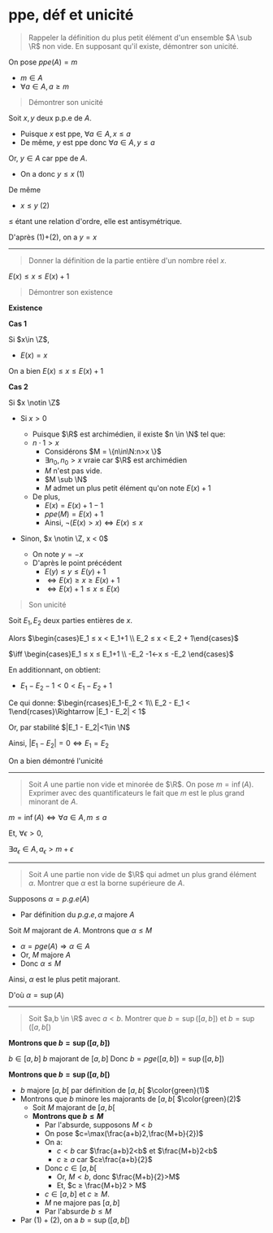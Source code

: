 
# ppe, déf et unicité

>  Rappeler la définition du plus petit élément d'un ensemble $A \sub \R$ non vide. En supposant qu'il existe, démontrer son unicité.

On pose $ppe(A) = m$
- $m\in A$
- $\forall a \in A, a ≥ m$

> Démontrer son unicité

Soit $x,y$ deux p.p.e de $A$.
- Puisque $x$ est ppe, $\forall a \in A, x ≤ a$
- De même, $y$ est ppe donc $\forall a \in A, y ≤ a$

Or, $y\in A$ car ppe de $A$.
- On a donc $y ≤ x$ (1)

De même
- $x ≤ y$ (2)

$≤$ étant une relation d'ordre, elle est antisymétrique. 

D'après (1)+(2), on a $y = x$

---
> Donner la définition de la partie entière d'un nombre réel $x$. 

$E(x) ≤ x ≤ E(x)+1$

> Démontrer son existence

**Existence**

__Cas 1__

Si $x\in \Z$, 
- $E(x) = x$

On a bien $E(x) ≤ x ≤ E(x) +1$

__Cas 2__

Si $x \notin \Z$
- Si $x > 0$
    - Puisque $\R$ est archimédien, il existe $n \in \N$ tel que:
    - $n \cdot 1 > x$
	    - Considérons $M = \{n\in\N:n>x \}$
	    - $\exists n_0, n_0>x$ vraie car $\R$ est archimédien
	    - $M$ n'est pas vide.
	    - $M \sub \N$
	    - $M$ admet un plus petit élément qu'on note $E(x)+1$
    - De plus, 
        - $E(x) = E(x)+1-1$ 
        -  $ppe(M) = E(x)+1$
        - Ainsi, $¬(E(x) > x) \iff E(x) ≤ x$

- Sinon, $x \notin \Z, x < 0$
    - On note $y = -x$ 
    - D'après le point précédent
        - $E(y) ≤ y ≤ E(y)+1$ 
        - $\iff E(x) ≥ x ≥ E(x)+1$
        - $\iff E(x)+1 ≤ x ≤ E(x)$



> Son unicité

Soit $E_1, E_2$ deux parties entières de $x$.

Alors $\begin{cases}E_1 ≤ x < E_1+1 \\ E_2 ≤ x < E_2 + 1\end{cases}$

$\iff \begin{cases}E_1 ≤ x ≤ E_1+1 \\ -E_2 -1<-x ≤ -E_2 \end{cases}$

En additionnant, on obtient:
- $E_1 - E_2 - 1< 0 < E_1 - E_2 + 1$

Ce qui donne:
$\begin{rcases}E_1-E_2 < 1\\ E_2 - E_1 < 1\end{rcases}\Rightarrow |E_1 - E_2| < 1$

Or, par stabilité $|E_1 - E_2|<1\in \N$

Ainsi, $|E_1-E_2|=0 \iff E_1 = E_2$

On a bien démontré l'unicité



---

> Soit $A$ une partie non vide et minorée de $\R$. On pose $m = \inf(A)$. Exprimer avec des quantificateurs le fait que $m$ est le plus grand minorant de $A$. 

$m = \inf(A) \iff \forall a \in A, m ≤ a$

Et, $\forall \epsilon >0,$

$\exists a_\epsilon \in A, a_\epsilon > m + \epsilon$

---

> Soit $A$ une partie non vide de $\R$ qui admet un plus grand élément $\alpha.$ Montrer que $\alpha$ est la borne supérieure de $A$.

Supposons $\alpha = p.g.e(A)$
- Par définition du $p.g.e, \alpha$ majore $A$

Soit $M$ majorant de $A$. Montrons que $\alpha ≤ M$
- $\alpha = pge(A) \Rightarrow \alpha \in A$
- Or, $M$ majore $A$
- Donc $\alpha ≤ M$



Ainsi, $\alpha$ est le plus petit majorant. 

D'où $\alpha = \sup(A)$

---

> Soit $a,b \in \R$ avec $a < b$. Montrer que $b = \sup([a,b])$ et $b = \sup([a,b[)$

**Montrons que $b = \sup([a,b])$**

$b \in [a,b]$
$b$ majorant de $[a,b]$
Donc $b = pge([a,b]) = \sup([a,b])$

**Montrons que $b = \sup([a,b[)$**
- $b$ majore $[a,b[$ par définition de $[a,b[$ $\color{green}(1)$
- Montrons que $b$ minore les majorants de $[a,b[$ $\color{green}(2)$
    - Soit $M$ majorant de $[a,b[$ 
	- **Montrons que $b≤M$**
		- Par l'absurde, supposons $M<b$ 
		- On pose $c=\max(\frac{a+b}2,\frac{M+b}{2})$
		- On a:
		    - $c<b$ car $\frac{a+b}2<b$  et $\frac{M+b}2<b$
		    - $c≥a$ car $c≥\frac{a+b}{2}$
		- Donc $c \in [a,b[$
		    - Or, $M < b,$ donc $\frac{M+b}{2}>M$ 
		    - Et, $c ≥ \frac{M+b}2 > M$
		- $c \in [a,b]$ et $c≥ M$.
		- $M$ ne majore pas $[a,b]$
		- Par l'absurde $b≤M$
- Par $(1)+(2),$ on a $b = \sup([a,b[)$